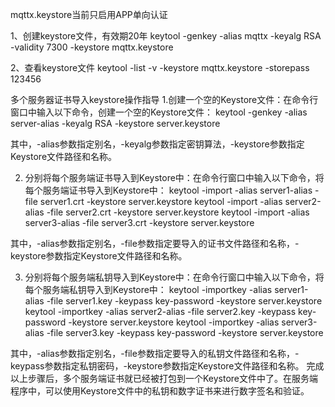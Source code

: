 mqttx.keystore当前只启用APP单向认证

1、创建keystore文件，有效期20年
keytool -genkey -alias mqttx -keyalg RSA -validity 7300 -keystore mqttx.keystore

2、查看keystore文件
keytool -list -v -keystore mqttx.keystore -storepass 123456

多个服务器证书导入keystore操作指导
1.创建一个空的Keystore文件：在命令行窗口中输入以下命令，创建一个空的Keystore文件：
keytool -genkey -alias server-alias -keyalg RSA -keystore server.keystore

其中，-alias参数指定别名，-keyalg参数指定密钥算法，-keystore参数指定Keystore文件路径和名称。

2. 分别将每个服务端证书导入到Keystore中：在命令行窗口中输入以下命令，将每个服务端证书导入到Keystore中：
   keytool -import -alias server1-alias -file server1.crt -keystore server.keystore
   keytool -import -alias server2-alias -file server2.crt -keystore server.keystore
   keytool -import -alias server3-alias -file server3.crt -keystore server.keystore

其中，-alias参数指定别名，-file参数指定要导入的证书文件路径和名称，-keystore参数指定Keystore文件路径和名称。

3. 分别将每个服务端私钥导入到Keystore中：在命令行窗口中输入以下命令，将每个服务端私钥导入到Keystore中：
   keytool -importkey -alias server1-alias -file server1.key -keypass key-password -keystore server.keystore
   keytool -importkey -alias server2-alias -file server2.key -keypass key-password -keystore server.keystore
   keytool -importkey -alias server3-alias -file server3.key -keypass key-password -keystore server.keystore

其中，-alias参数指定别名，-file参数指定要导入的私钥文件路径和名称，-keypass参数指定私钥密码，-keystore参数指定Keystore文件路径和名称。
完成以上步骤后，多个服务端证书就已经被打包到一个Keystore文件中了。在服务端程序中，可以使用Keystore文件中的私钥和数字证书来进行数字签名和验证。